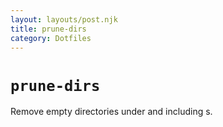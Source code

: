 ```yaml
---
layout: layouts/post.njk
title: prune-dirs
category: Dotfiles
---
```


# `prune-dirs`
Remove empty directories under and including <path>s.
